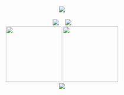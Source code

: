 <!-- <img align="top" src="https://file.gstory.cn/about_banner.jpeg" height=200> -->

<h1 align="center"> <a href="https://gstory.cn/"> <img src="https://readme-typing-svg.herokuapp.com/?lines=Gstory%20|%20每天进步一点点！&center=true&size=27&color=FF6633&font=Fira+Code"> </a> </h1>

<div align="center"> 
  <a href="https://gstory.cn/"><img src="https://img.shields.io/badge/website-gstory.cn-blue"></a>&emsp; 
  <img src="https://visitor-badge.glitch.me/badge?page_id=gstory0404"/> 
</div>

<div align="center"> <a href="https://gstory.cn/"><img src="https://github-readme-stats.vercel.app/api?username=gstory0404&show_icons=true&hide_border=flase&theme=gruvbox&count_private=true" height=150></a>
<a href="https://gstory.cn/"><img  src="https://github-readme-stats.vercel.app/api/top-langs/?username=gstory0404&hide_border=true&theme=tokyonight&layout=compact" height=150></a> </div>

<!-- <div align="center"> <img src="https://github-profile-trophy.vercel.app/?username=gstory0404" /> </div> -->

<div align="center"> <a href="https://gstory.cn/"> <img src="https://github-readme-streak-stats.herokuapp.com/?user=gstory0404" /> </a></div>








